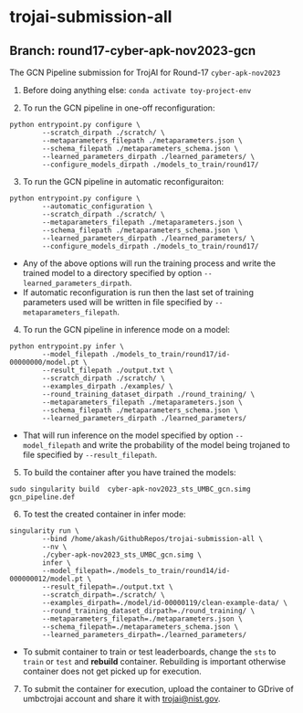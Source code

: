 # trojai-submission-all
## Branch: round17-cyber-apk-nov2023-gcn

The GCN Pipeline submission for TrojAI for Round-17 `cyber-apk-nov2023`

 1. Before doing anything else: ```conda activate toy-project-env```

 2. To run the GCN pipeline in one-off reconfiguration:
  ```
  python entrypoint.py configure \
          --scratch_dirpath ./scratch/ \
          --metaparameters_filepath ./metaparameters.json \
          --schema_filepath ./metaparameters_schema.json \
          --learned_parameters_dirpath ./learned_parameters/ \
          --configure_models_dirpath ./models_to_train/round17/ 
  ```

 3. To run the GCN pipeline in automatic reconfiguraiton:
  ```
  python entrypoint.py configure \
          --automatic_configuration \
          --scratch_dirpath ./scratch/ \
          --metaparameters_filepath ./metaparameters.json \
          --schema_filepath ./metaparameters_schema.json \
          --learned_parameters_dirpath ./learned_parameters/ \
          --configure_models_dirpath ./models_to_train/round17/ 
  ```

  * Any of the above options will run the training process and write the trained model to a directory specified by option `--learned_parameters_dirpath`.
  * If automatic reconfiguration is run then the last set of training parameters used will be written in file specified by `--metaparameters_filepath`.


 4. To run the GCN pipeline in inference mode on a model:
  ```
  python entrypoint.py infer \
          --model_filepath ./models_to_train/round17/id-00000000/model.pt \
          --result_filepath ./output.txt \
          --scratch_dirpath ./scratch/ \
          --examples_dirpath ./examples/ \
          --round_training_dataset_dirpath ./round_training/ \
          --metaparameters_filepath ./metaparameters.json \
          --schema_filepath ./metaparameters_schema.json \
          --learned_parameters_dirpath ./learned_parameters/ 
  ```

  * That will run inference on the model specified by option `--model_filepath` and write the probability of the model being trojaned to file specified by `--result_filepath`.


 5. To build the container after you have trained the models:
  ```
  sudo singularity build  cyber-apk-nov2023_sts_UMBC_gcn.simg  gcn_pipeline.def
  ```


 6. To test the created container in infer mode:
  ```
  singularity run \
          --bind /home/akash/GithubRepos/trojai-submission-all \
          --nv \
          ./cyber-apk-nov2023_sts_UMBC_gcn.simg \
          infer \
          --model_filepath=./models_to_train/round14/id-000000012/model.pt \
          --result_filepath=./output.txt \
          --scratch_dirpath=./scratch/ \
          --examples_dirpath=./model/id-00000119/clean-example-data/ \
          --round_training_dataset_dirpath=./round_training/ \
          --metaparameters_filepath=./metaparameters.json \
          --schema_filepath=./metaparameters_schema.json \
          --learned_parameters_dirpath=./learned_parameters/ 
  ```
  * To submit container to train or test leaderboards, change the `sts` to `train` or `test` and **rebuild** container. Rebuilding is important otherwise container does not get picked up for execution.


 7. To submit the container for execution, upload the container to GDrive of umbctrojai account and share it with trojai@nist.gov.
